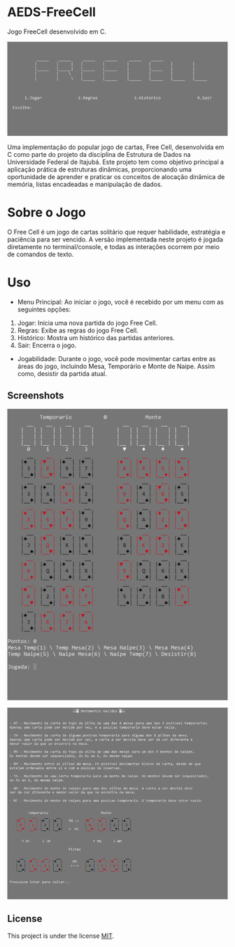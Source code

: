 # AEDS-FreeCell
Jogo FreeCell desenvolvido em C.

![Menu](./screenshots/menu.png)


Uma implementação do popular jogo de cartas, Free Cell, desenvolvida em C como parte do projeto da disciplina de Estrutura de Dados na Universidade Federal de Itajubá. Este projeto tem como objetivo principal a aplicação prática de estruturas dinâmicas, proporcionando uma oportunidade de aprender e praticar os conceitos de alocação dinâmica de memória, listas encadeadas e manipulação de dados.

# Sobre o Jogo

O Free Cell é um jogo de cartas solitário que requer habilidade, estratégia e paciência para ser vencido. A versão implementada neste projeto é jogada diretamente no terminal/console, e todas as interações ocorrem por meio de comandos de texto.

# Uso
- Menu Principal: Ao iniciar o jogo, você é recebido por um menu com as seguintes opções:
1. Jogar: Inicia uma nova partida do jogo Free Cell.
2. Regras: Exibe as regras do jogo Free Cell.
3. Histórico: Mostra um histórico das partidas anteriores.
4. Sair: Encerra o jogo.

- Jogabilidade: Durante o jogo, você pode movimentar cartas entre as áreas do jogo, incluindo Mesa, Temporário e Monte de Naipe. Assim como, desistir da partida atual.

## Screenshots

![Jogo](./screenshots/inicio_jogo.png)

![Regras](./screenshots/regras.png)

## License

This project is under the license [MIT](./LICENSE).



